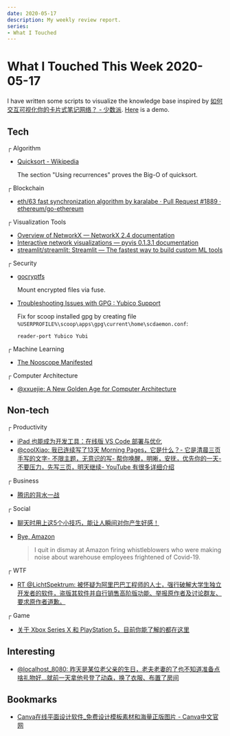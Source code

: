 ```yaml
---
date: 2020-05-17
description: My weekly review report.
series:
- What I Touched
---
```


# What I Touched This Week 2020-05-17

I have written some scripts to visualize the knowledge base inspired by [如何交互可视化你的卡片式笔记网络？ - 少数派](https://sspai.com/post/59951). [Here](https://blog.iany.me/uploads/202005/422yDl/kbnet.html) is a demo.

<!--more-->

## Tech

┌ Algorithm

* [Quicksort - Wikipedia](https://en.wikipedia.org/wiki/Quicksort)

	The section "Using recurrences" proves the Big-O of quicksort.

┌ Blockchain

* [eth/63 fast synchronization algorithm by karalabe · Pull Request #1889 · ethereum/go-ethereum](https://github.com/ethereum/go-ethereum/pull/1889)

┌ Visualization Tools

* [Overview of NetworkX — NetworkX 2.4 documentation](https://networkx.github.io/documentation/stable/)
* [Interactive network visualizations — pyvis 0.1.3.1 documentation](http://pyvis.readthedocs.io/en/latest/)
* [streamlit/streamlit: Streamlit — The fastest way to build custom ML tools](https://github.com/streamlit/streamlit)

┌ Security

* [gocryptfs](https://nuetzlich.net/gocryptfs/quickstart/)

    Mount encrypted files via fuse.

* [Troubleshooting Issues with GPG : Yubico Support](https://support.yubico.com/support/solutions/articles/15000011370-troubleshooting-issues-with-gpg)

    Fix for scoop installed gpg by creating file `%USERPROFILE%\scoop\apps\gpg\current\home\scdaemon.conf`:

    ```
    reader-port Yubico Yubi
    ```

┌ Machine Learning

* [The Nooscope Manifested](https://nooscope.ai)

┌ Computer Architecture

* [@xxuejie: A New Golden Age for Computer Architecture](https://twitter.com/xxuejie/status/1258742812079611905)

## Non-tech

┌ Productivity

* [iPad 也能成为开发工具：在线版 VS Code 部署与优化](https://sspai.com/post/60456)
* [@coolXiao: 我已连续写了13天 Morning Pages，它是什么？- 它是清晨三页手写的文字- 不限主题，无意识的写- 帮你唤醒，明晰，安抚，优先你的一天- 不要压力，先写三页，明天继续- YouTube 有很多详细介绍](https://twitter.com/coolXiao/status/1259709899350528001)

┌ Business

* [腾讯的背水一战](https://www.toutiao.com/i6825945036572590604/)

┌ Social

* [聊天时用上这5个小技巧，能让人瞬间对你产生好感！](https://mp.weixin.qq.com/s/n5zhRGcHxRLv3DlQ8lqcVw)
* [Bye, Amazon](https://www.tbray.org/ongoing/When/202x/2020/04/29/Leaving-Amazon)

    > I quit in dismay at Amazon firing whistleblowers who were making noise about warehouse employees frightened of Covid-19.

┌ WTF

* [RT @LichtSpektrum: 被怀疑为阿里巴巴工程师的人士，强行破解大学生独立开发者的软件，盗版其软件并自行销售高阶版功能、举报原作者及讨论群友、要求原作者道歉。](https://twitter.com/doitian/status/1260065958464348160)

┌ Game

* [关于 Xbox Series X 和 PlayStation 5，目前你能了解的都在这里](https://sspai.com/post/59797)

## Interesting

* [@localhost_8080: 昨天是某位老父亲的生日，老夫老妻的了也不知道准备点啥礼物好…就前一天拿他号登了动森，换了衣服、布置了房间](https://twitter.com/localhost_8080/status/1261852989070827520)

## Bookmarks

* [Canva在线平面设计软件_免费设计模板素材和海量正版图片 - Canva中文官网](https://www.canva.cn)